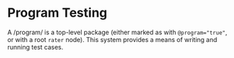 # Program Testing
A /program/ is a top-level package (either marked as with `@program="true"`,
or with a root `rater` node).  This system provides a means of writing and
running test cases.

